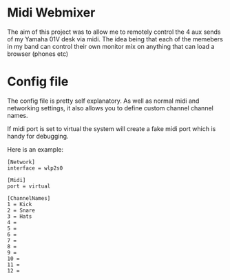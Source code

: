 # Midi Webmixer

The aim of this project was to allow me to remotely control the 4 aux sends of my Yamaha 01V desk via midi.
The idea being that each of the memebers in my band can control their own monitor mix on anything that can load a browser (phones etc)

# Config file

The config file is pretty self explanatory.  As well as normal midi and networking settings, it also allows you to define custom channel channel names.

If midi port is set to virtual the system will create a fake midi port which is handy for debugging.

Here is an example:

```
[Network]
interface = wlp2s0

[Midi]
port = virtual

[ChannelNames]
1 = Kick
2 = Snare
3 = Hats
4 =
5 =
6 =
7 =
8 =
9 =
10 =
11 =
12 =
```

